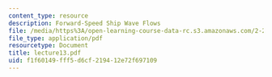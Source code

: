 ```yaml
---
content_type: resource
description: Forward-Speed Ship Wave Flows
file: /media/https%3A/open-learning-course-data-rc.s3.amazonaws.com/2-24-ocean-wave-interaction-with-ships-and-offshore-energy-systems-13-022-spring-2002/f1f60149fff5d6cf219412e72f697109_lecture13.pdf
file_type: application/pdf
resourcetype: Document
title: lecture13.pdf
uid: f1f60149-fff5-d6cf-2194-12e72f697109
---
```

